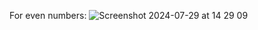For even numbers:
![Screenshot 2024-07-29 at 14 29 09](https://github.com/user-attachments/assets/7da755a5-82f8-4e29-81ab-1407fc090ec9)
